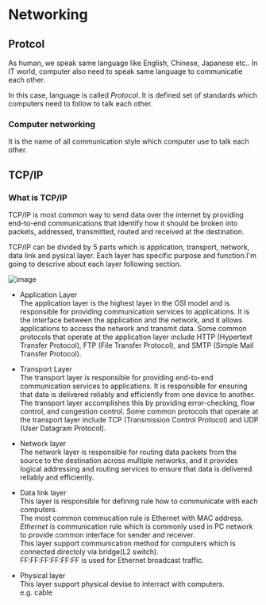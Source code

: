 # Networking

## Protcol
As human, we speak same language like English, Chinese, Japanese etc..
In IT world, computer also need to speak same language to communicatie each other.

In this case, language is called *Protocol*.
It is defined set of standards which computers need to follow to talk each other.


### Computer networking
It is the name of all communication style which computer use to talk each other.


## TCP/IP
### What is TCP/IP
TCP/IP is most common way to send data over the internet by providing end-to-end communications that identify how it should be broken into packets, addressed, transmitted, routed and received at the destination.

TCP/IP can be divided by 5 parts which is application, transport, network, data link and pysical layer. Each layer has specific purpose and function.I'm going to descrive about each layer following section.

![image](https://user-images.githubusercontent.com/75428655/206905713-375a52ca-f3ce-4951-86d7-02664fdcdf4e.png)



* Application Layer<br>
The application layer is the highest layer in the OSI model and is responsible for providing communication services to applications. It is the interface between the application and the network, and it allows applications to access the network and transmit data. Some common protocols that operate at the application layer include HTTP (Hypertext Transfer Protocol), FTP (File Transfer Protocol), and SMTP (Simple Mail Transfer Protocol).


* Transport Layer<br>
  The transport layer is responsible for providing end-to-end communication services to applications. It is responsible for ensuring that data is delivered reliably and efficiently from one device to another. The transport layer accomplishes this by providing error-checking, flow control, and congestion control. Some common protocols that operate at the transport layer include TCP (Transmission Control Protocol) and UDP (User Datagram Protocol).


* Network layer<br>
  The network layer is responsible for routing data packets from the source to the destination across multiple networks, and it provides logical addressing and routing services to ensure that data is delivered reliably and efficiently.


* Data link layer<br>
  This layer is responsible for defining rule how to communicate with each computers.<br>
  The most common commucation rule is Ethernet with MAC address.<br>
  *Ethernet* is communication rule which is commonly used in PC network to provide common interface for sender and receiver.<br>
  This layer support communication method for computers which is connected directoly via bridge(L2 switch).<br>
  FF:FF:FF:FF:FF:FF is used for Ethernet broadcast traffic.<br>

  
* Physical layer<br>
  This layer support physical devise to interract with computers.<br>
  e.g. cable
